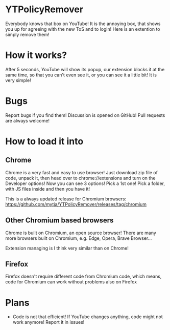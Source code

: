 # YTPolicyRemover
Everybody knows that box on YouTube! It is the annoying box, that shows you up for agreeing with the new ToS and to login! Here is an extention to simply remove them!

# How it works?
After 5 seconds, YouTube will show its popup, our extension blocks it at the same time, so that you can't even see it, or you can see it a little bit! It is very simple!

# Bugs
Report bugs if you find them! Discussion is opened on GitHub! Pull requests are always welcome!

# How to load it into

## Chrome
Chrome is a very fast and easy to use browser! Just download zip file of code, unpack it, then head over to chrome://extensions and turn on the Developer options! Now you can see 3 options! Pick a 1st one! Pick a folder, with JS files inside and then you have it!

This is a always updated release for Chromium browsers: https://github.com/mytja/YTPolicyRemover/releases/tag/chromium

## Other Chromium based browsers
Chrome is built on Chromium, an open source browser! There are many more browsers built on Chromium, e.g. Edge, Opera, Brave Browser...

Extension managing is I think very similar than on Chrome!

## Firefox
Firefox doesn't require different code from Chromium code, which means, code for Chromium can work without problems also on Firefox

# Plans
- Code is not that efficient! If YouTube changes anything, code might not work anymore! Report it in issues!
